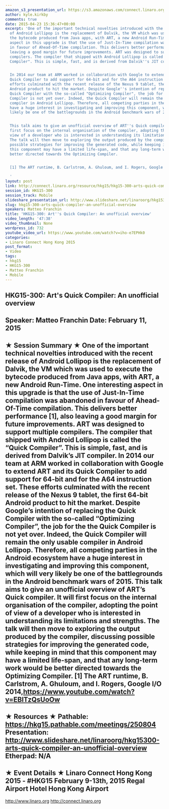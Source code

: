 ```yaml
---
amazon_s3_presentation_url: https://s3.amazonaws.com/connect.linaro.org/hkg15/Videos/02-11-Wednesday/HKG15-300.pdf
author: kyle.kirkby
comments: true
date: 2015-04-23 15:36:47+00:00
excerpt: 'One of the important technical novelties introduced with the recent release
  of Android Lollipop is the replacement of Dalvik, the VM which was used to execute
  the bytecode produced from Java apps, with ART, a new Android Run-Time. One interesting
  aspect in this upgrade is that the use of Just-In-Time compilation was abandoned
  in favour of Ahead-Of-Time compilation. This delivers better performance [1], also
  leaving a good margin for future improvements. ART was designed to support multiple
  compilers. The compiler that shipped with Android Lollipop is called the "Quick
  Compiler". This is simple, fast, and is derived from Dalvik''s JIT compiler.


  In 2014 our team at ARM worked in collaboration with Google to extend ART and its
  Quick Compiler to add support for 64-bit and for the A64 instruction set. These
  efforts culminated with the recent release of the Nexus 9 tablet, the first 64-bit
  Android product to hit the market. Despite Google''s intention of replacing the
  Quick Compiler with the so-called "Optimizing Compiler", the job for the the Quick
  Compiler is not yet over. Indeed, the Quick Compiler will remain the only usable
  compiler in Android Lollipop. Therefore, all competing parties in the Android ecosystem
  have a huge interest in investigating and improving this component, which will very
  likely be one of the battlegrounds in the Android benchmark wars of 2015.


  This talk aims to give an unofficial overview of ART''s Quick compiler. It will
  first focus on the internal organisation of the compiler, adopting the point of
  view of a developer who is interested in understanding its limitations and strengths.
  The talk will then move to exploring the output produced by the compiler, discussing
  possible strategies for improving the generated code, while keeping in mind that
  this component may have a limited life-span, and that any long-term work would be
  better directed towards the Optimizing Compiler.


  [1] The ART runtime, B. Carlstrom, A. Ghuloum, and I. Rogers, Google I/O 2014, https://www.youtube.com/watch?v=EBlTzQsUoOw

  '
layout: post
link: http://connect.linaro.org/resource/hkg15/hkg15-300-arts-quick-compiler-an-unofficial-overview/
session_id: HKG15-300
session_track: Mobile
slideshare_presentation_url: http://www.slideshare.net/linaroorg/hkg15300-arts-quick-compiler-an-unofficial-overview
slug: hkg15-300-arts-quick-compiler-an-unofficial-overview
speakers: Matteo Franchin
title: 'HKG15-300: Art''s Quick Compiler: An unofficial overview'
video_length: '47:38'
video_thumbnail: None
wordpress_id: 732
youtube_video_url: https://www.youtube.com/watch?v=iho-e7EPHk0
categories:
- Linaro Connect Hong Kong 2015
post_format:
- Video
tags:
- hkg15
- HKG15-300
- Matteo Franchin
- Mobile
---
```


HKG15-300: Art's Quick Compiler: An unofficial overview 
--------------------------------------------------- 
Speaker: Matteo Franchin 
Date: February 11, 2015 
--------------------------------------------------- 
★ Session Summary ★ 
One of the important technical novelties introduced with the recent release of Android Lollipop is the replacement of Dalvik, the VM which was used to execute the bytecode produced from Java apps, with ART, a new Android Run-Time. One interesting aspect in this upgrade is that the use of Just-In-Time compilation was abandoned in favour of Ahead-Of-Time compilation. This delivers better performance [1], also leaving a good margin for future improvements. ART was designed to support multiple compilers. The compiler that shipped with Android Lollipop is called the “Quick Compiler”. This is simple, fast, and is derived from Dalvik’s JIT compiler. In 2014 our team at ARM worked in collaboration with Google to extend ART and its Quick Compiler to add support for 64-bit and for the A64 instruction set. These efforts culminated with the recent release of the Nexus 9 tablet, the first 64-bit Android product to hit the market. Despite Google’s intention of replacing the Quick Compiler with the so-called “Optimizing Compiler”, the job for the the Quick Compiler is not yet over. Indeed, the Quick Compiler will remain the only usable compiler in Android Lollipop. Therefore, all competing parties in the Android ecosystem have a huge interest in investigating and improving this component, which will very likely be one of the battlegrounds in the Android benchmark wars of 2015. This talk aims to give an unofficial overview of ART’s Quick compiler. It will first focus on the internal organisation of the compiler, adopting the point of view of a developer who is interested in understanding its limitations and strengths. The talk will then move to exploring the output produced by the compiler, discussing possible strategies for improving the generated code, while keeping in mind that this component may have a limited life-span, and that any long-term work would be better directed towards the Optimizing Compiler. [1] The ART runtime, B. Carlstrom, A. Ghuloum, and I. Rogers, Google I/O 2014,https://www.youtube.com/watch?v=EBlTzQsUoOw 
-------------------------------------------------- 
★ Resources ★ 
Pathable: https://hkg15.pathable.com/meetings/250804 
Presentation: http://www.slideshare.net/linaroorg/hkg15300-arts-quick-compiler-an-unofficial-overview
Etherpad: N/A 
--------------------------------------------------- 
★ Event Details ★ 
Linaro Connect Hong Kong 2015 - #HKG15 
February 9-13th, 2015 
Regal Airport Hotel Hong Kong Airport 
--------------------------------------------------- 
http://www.linaro.org 
http://connect.linaro.org
